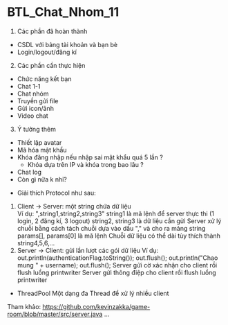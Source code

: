 # BTL_Chat_Nhom_11
 1) Các phần đã hoàn thành
 - CSDL với bảng tài khoản và bạn bè
 - Login/logout/đăng kí

 2) Các phần cần thực hiện
 - Chức năng kết bạn
 - Chat 1-1
 - Chat nhóm
 - Truyền gửi file
 - Gửi icon/ảnh
 - Video chat

 3) Ý tưởng thêm
 - Thiết lập avatar
 - Mã hóa mật khẩu
 - Khóa đăng nhập nếu nhập sai mật khẩu quá 5 lần ?
    + Khóa dựa trên IP và khóa trong bao lâu ?
 - Chat log
 - Còn gì nữa k nhỉ?

* Giải thích Protocol như sau:
1) Client -> Server: một string chứa dữ liệu    
Ví dụ: ",string1,string2,string3"
string1 là mã lệnh để server thực thi (1 login, 2 đăng kí, 3 logout)
string2, string3 là dữ liệu cần gửi
Server xử lý chuỗi bằng cách tách chuỗi dựa vào dấu "," và cho ra mảng string params[], params[0] là mã lệnh
Chuỗi dữ liệu có thể dài tùy thích thành string4,5,6,...
2) Server -> Client: gửi lần lượt các gói dữ liệu
Ví dụ:
out.println(authenticationFlag.toString());
out.flush();
out.println("Chao mung " + username);
out.flush();
Server gửi cờ xác nhận cho client rồi flush luồng printwriter
Server gửi thông điệp cho client rồi flush luồng printwriter

* ThreadPool
Một dạng đa Thread để xử lý nhiều client

Tham khảo:
https://github.com/kevinzakka/game-room/blob/master/src/server.java
...
